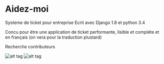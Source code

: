 # Aidez-moi

Systeme de ticket pour entreprise 
Ecrit avec Django 1.8 et python 3.4

Concu pour être une application de ticket performante, lisible et compléte et en français (on vera pour la traduction plustard)

Recherche contributeurs


![alt tag](https://github.com/hadmagic/Aidez-moi/blob/master/1.jpg)
![alt tag](https://github.com/hadmagic/Aidez-moi/blob/master/2.jpg)
